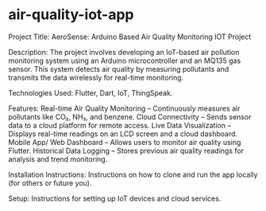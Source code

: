 # air-quality-iot-app

Project Title: AeroSense: Arduino Based Air Quality Monitoring IOT Project

Description: The project involves developing an IoT-based air pollution monitoring system using an Arduino microcontroller and an MQ135 gas sensor. This system detects air quality by measuring pollutants and transmits the data wirelessly for real-time monitoring. 

Technologies Used: Flutter, Dart, IoT, ThingSpeak.

Features: 
  Real-time Air Quality Monitoring – Continuously measures air pollutants like CO₂, NH₃, and benzene.
  Cloud Connectivity – Sends sensor data to a cloud platform for remote access.
  Live Data Visualization – Displays real-time readings on an LCD screen and a cloud dashboard.
  Mobile App/ Web Dashboard – Allows users to monitor air quality using Flutter.
  Historical Data Logging – Stores previous air quality readings for analysis and trend monitoring.


Installation Instructions: Instructions on how to clone and run the app locally (for others or future you).

Setup: Instructions for setting up IoT devices and cloud services.
